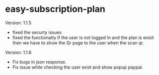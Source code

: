 # easy-subscription-plan

Version: 1.1.5
* fixed the securty issues
* fixed the functionalty if the user is not logged In and the plan is exisit then we have to show the Qr page to the user when the scan qr.

Version: 1.1.6
* Fix bugs in json response.
* Fix issue while checking the user exist and show popup paypal.